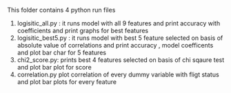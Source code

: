 This folder contains 4 python run files
1. logisitic_all.py : 
it runs model with all 9 features and print accuracy with coefficients and print graphs for best features
2. logisitic_best5.py : 
it runs model with best 5 feature selected on basis of absolute value of correlations and print accuracy , model coefficents and plot bar char for 5 features
3. chi2_score.py:
prints best 4 features selected on basis of chi sqaure test and plot bar plot for score 
4. correlation.py
plot correlation of every dummy variable with fligt status and plot bar plots for every feature 
